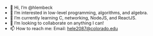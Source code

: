 - 👋 Hi, I’m @hlembeck
- 👀 I’m interested in low-level programming, algorithms, and algebra.
- 🌱 I’m currently learning C, networking, NodeJS, and ReactJS.
- 💞️ I’m looking to collaborate on anything I can!
- 📫 How to reach me: 
  Email: hele2087@colorado.edu

<!---
hlembeck/hlembeck is a ✨ special ✨ repository because its `README.md` (this file) appears on your GitHub profile.
You can click the Preview link to take a look at your changes.
--->
